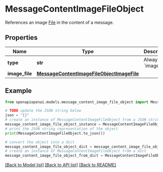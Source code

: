 # MessageContentImageFileObject

References an image [File](/docs/api-reference/files) in the content of a message.

## Properties

Name | Type | Description | Notes
------------ | ------------- | ------------- | -------------
**type** | **str** | Always &#x60;image_file&#x60;. | 
**image_file** | [**MessageContentImageFileObjectImageFile**](MessageContentImageFileObjectImageFile.md) |  | 

## Example

```python
from openapiopenai.models.message_content_image_file_object import MessageContentImageFileObject

# TODO update the JSON string below
json = "{}"
# create an instance of MessageContentImageFileObject from a JSON string
message_content_image_file_object_instance = MessageContentImageFileObject.from_json(json)
# print the JSON string representation of the object
print(MessageContentImageFileObject.to_json())

# convert the object into a dict
message_content_image_file_object_dict = message_content_image_file_object_instance.to_dict()
# create an instance of MessageContentImageFileObject from a dict
message_content_image_file_object_from_dict = MessageContentImageFileObject.from_dict(message_content_image_file_object_dict)
```
[[Back to Model list]](../README.md#documentation-for-models) [[Back to API list]](../README.md#documentation-for-api-endpoints) [[Back to README]](../README.md)


